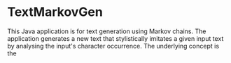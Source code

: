 # TextMarkovGen
This Java application is for text generation using Markov chains. The application generates a new text that stylistically imitates a given input text by analysing the input's character occurrence. The underlying concept is the 
